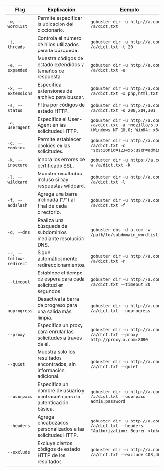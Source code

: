 


| Flag | Explicación | Ejemplo |
| ---- | ---- | ---- |
| `-w, --wordlist` | Permite especificar la ubicación del diccionario. | `gobuster dir -u http://a.com -w /a/dict.txt` |
| `-t, --threads` | Controla el número de hilos utilizados para la búsqueda. | `gobuster dir -u http://a.com -w /a/dict.txt -t 20` |
| `-e, --expanded` | Muestra códigos de estado extendidos y tamaños de respuesta. | `gobuster dir -u http://a.com -w /a/dict.txt -e` |
| `-x, --extensions` | Especifica extensiones de archivo para buscar. | `gobuster dir -u http://a.com -w /a/dict.txt -x php,html,txt` |
| `-s, --status` | Filtra por códigos de estado HTTP. | `gobuster dir -u http://a.com -w /a/dict.txt -s 200,204,301` |
| `-a, --useragent` | Especifica el User-Agent en las solicitudes HTTP. | `gobuster dir -u http://a.com -w /a/dict.txt -a "Mozilla/5.0 (Windows NT 10.0; Win64; x64)"` |
| `-c, --cookies` | Permite establecer cookies en las solicitudes. | `gobuster dir -u http://a.com -w /a/dict.txt -c "sessionid=123456;user=admin"` |
| `-k, --insecure` | Ignora los errores de certificado SSL. | `gobuster dir -u https://a.com -w /a/dict.txt -k` |
| `-l, --wildcard` | Muestra resultados incluso si hay respuestas wildcard. | `gobuster dir -u http://a.com -w /a/dict.txt -l` |
| `-f, --addslash` | Agrega una barra inclinada ("/") al final de cada directorio. | `gobuster dir -u http://a.com -w /a/dict.txt -f` |
| `-d, --dns` | Realiza una búsqueda de subdominios mediante resolución DNS. | `gobuster dns -d a.com -w /path/to/subdomain_wordlist.txt` |
| `-r, --follow-redirect` | Sigue automáticamente redireccionamientos. | `gobuster dir -u http://a.com -w /a/dict.txt -r` |
| `--timeout` | Establece el tiempo de espera para cada solicitud en segundos. | `gobuster dir -u http://a.com -w /a/dict.txt --timeout 20` |
| `--noprogress` | Desactiva la barra de progreso para una salida más limpia. | `gobuster dir -u http://a.com -w /a/dict.txt --noprogress` |
| `--proxy` | Especifica un proxy para enrutar las solicitudes a través de él. | `gobuster dir -u http://a.com -w /a/dict.txt --proxy http://proxy.a.com:8080` |
| `--quiet` | Muestra solo los resultados encontrados, sin información adicional. | `gobuster dir -u http://a.com -w /a/dict.txt --quiet` |
| `--userpass` | Especifica un nombre de usuario y contraseña para la autenticación básica. | `gobuster dir -u http://a.com -w /a/dict.txt --userpass admin:password` |
| `--headers` | Agrega encabezados personalizados a las solicitudes HTTP. | `gobuster dir -u http://a.com -w /a/dict.txt --headers "Authorization: Bearer <token>"` |
| `--exclude` | Excluye ciertos códigos de estado HTTP de los resultados. | `gobuster dir -u http://a.com -w /a/dict.txt --exclude 403,404` |



